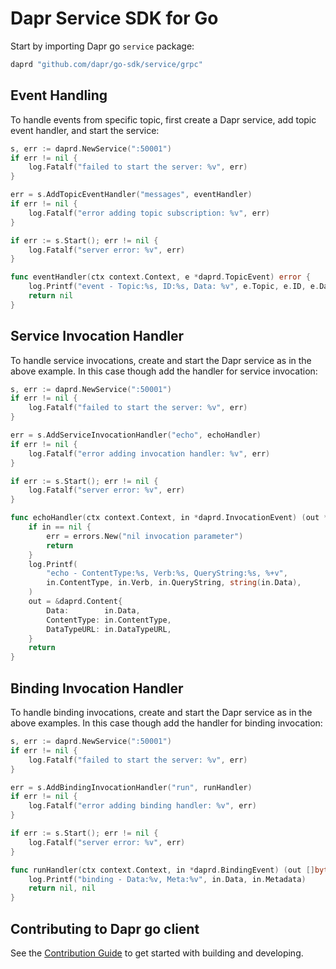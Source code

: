# Dapr Service SDK for Go

Start by importing Dapr go `service` package:

```go
daprd "github.com/dapr/go-sdk/service/grpc"
```

## Event Handling 

To handle events from specific topic, first create a Dapr service, add topic event handler, and start the service:

```go
s, err := daprd.NewService(":50001")
if err != nil {
    log.Fatalf("failed to start the server: %v", err)
}

err = s.AddTopicEventHandler("messages", eventHandler)
if err != nil {
    log.Fatalf("error adding topic subscription: %v", err)
}

if err := s.Start(); err != nil {
    log.Fatalf("server error: %v", err)
}

func eventHandler(ctx context.Context, e *daprd.TopicEvent) error {
	log.Printf("event - Topic:%s, ID:%s, Data: %v", e.Topic, e.ID, e.Data)
	return nil
}
```

## Service Invocation Handler 

To handle service invocations, create and start the Dapr service as in the above example. In this case though add the handler for service invocation: 

```go
s, err := daprd.NewService(":50001")
if err != nil {
    log.Fatalf("failed to start the server: %v", err)
}

err = s.AddServiceInvocationHandler("echo", echoHandler)
if err != nil {
    log.Fatalf("error adding invocation handler: %v", err)
}

if err := s.Start(); err != nil {
    log.Fatalf("server error: %v", err)
}

func echoHandler(ctx context.Context, in *daprd.InvocationEvent) (out *daprd.Content, err error) {
	if in == nil {
		err = errors.New("nil invocation parameter")
		return
	}
	log.Printf(
		"echo - ContentType:%s, Verb:%s, QueryString:%s, %+v",
		in.ContentType, in.Verb, in.QueryString, string(in.Data),
	)
	out = &daprd.Content{
		Data:        in.Data,
		ContentType: in.ContentType,
		DataTypeURL: in.DataTypeURL,
	}
	return
}
```

## Binding Invocation Handler 

To handle binding invocations, create and start the Dapr service as in the above examples. In this case though add the handler for binding invocation: 

```go
s, err := daprd.NewService(":50001")
if err != nil {
    log.Fatalf("failed to start the server: %v", err)
}

err = s.AddBindingInvocationHandler("run", runHandler)
if err != nil {
    log.Fatalf("error adding binding handler: %v", err)
}

if err := s.Start(); err != nil {
    log.Fatalf("server error: %v", err)
}

func runHandler(ctx context.Context, in *daprd.BindingEvent) (out []byte, err error) {
	log.Printf("binding - Data:%v, Meta:%v", in.Data, in.Metadata)
	return nil, nil
}
```


## Contributing to Dapr go client 

See the [Contribution Guide](../CONTRIBUTING.md) to get started with building and developing.
